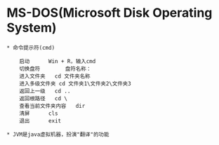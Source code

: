 # MS-DOS(Microsoft Disk Operating System)

	* 命令提示符(cmd)

		启动		Win + R，输入cmd
		切换盘符		盘符名称：
		进入文件夹	cd 文件夹名称
		进入多级文件夹	cd 文件夹1\文件夹2\文件夹3
		返回上一级 	cd ..
		返回根路径 	cd \
		查看当前文件夹内容	dir
		清屏		cls
		退出		exit

	* JVM是java虚拟机器，扮演"翻译"的功能
